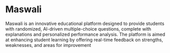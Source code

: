 # Maswali
Maswali is an innovative educational platform designed to provide students with randomized, AI-driven multiple-choice questions, complete with explanations and personalized performance analysis. The platform is aimed at enhancing student learning by offering real-time feedback on strengths, weaknesses, and areas for improvement
